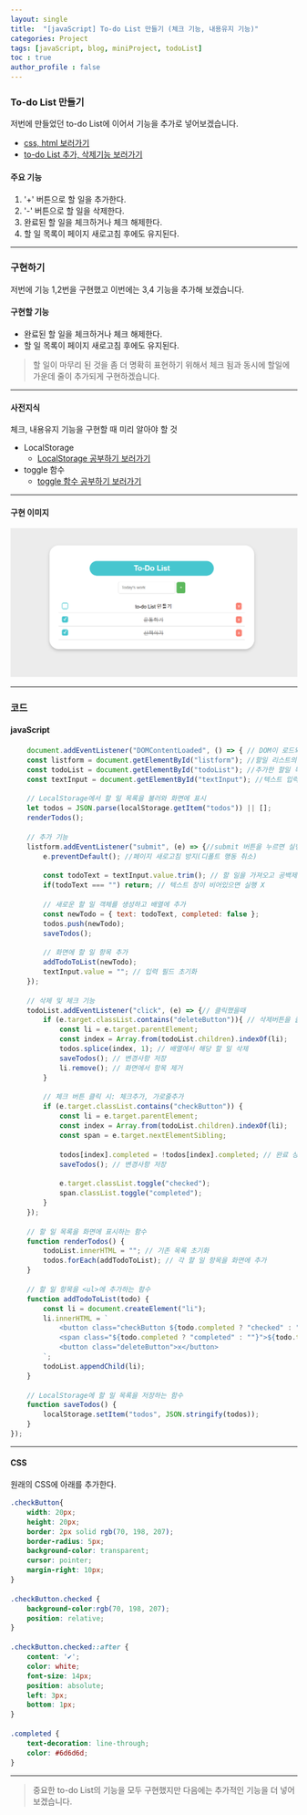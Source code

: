 ```yaml
---
layout: single
title:  "[javaScript] To-do List 만들기 (체크 기능, 내용유지 기능)"
categories: Project
tags: [javaScript, blog, miniProject, todoList] 
toc : true
author_profile : false 
---
```


### To-do List 만들기

저번에 만들었던 to-do List에 이어서 기능을 추가로 넣어보겠습니다.

- [css, html 보러가기](https://hidokim.github.io/project/to_do_list_first/)
- [to-do List 추가, 삭제기능 보러가기](https://hidokim.github.io/project/to_do_list_second/)

#### 주요 기능
1. '+' 버튼으로 할 일을 추가한다.
2. '-' 버튼으로 할 일을 삭제한다.
3. 완료된 할 일을 체크하거나 체크 해제한다.
4. 할 일 목록이 페이지 새로고침 후에도 유지된다.

***

### 구현하기

저번에 기능 1,2번을 구현했고 이번에는 3,4 기능을 추가해 보겠습니다.

#### 구현할 기능
- 완료된 할 일을 체크하거나 체크 해제한다.
- 할 일 목록이 페이지 새로고침 후에도 유지된다.

> 할 일이 마무리 된 것을 좀 더 명확히 표현하기 위해서 체크 됨과 동시에 할일에 가운데 줄이 추가되게 구현하겠습니다.

***
#### 사전지식

체크, 내용유지 기능을 구현할 때 미리 알아야 할 것
- LocalStorage
    - [LocalStorage 공부하기 보러가기](/study/study_localStorage/)
- toggle 함수
    - [toggle 함수 공부하기 보러가기](/study/study_toggle/)

***
#### 구현 이미지
![todoList3](/assets/images/todoList3.png)

***
### 코드

#### javaScript
```js
    document.addEventListener("DOMContentLoaded", () => { // DOM이 로드되면 실행
    const listform = document.getElementById("listform"); //할일 리스트의 <from> 요소를 저장하는 변수 
    const todoList = document.getElementById("todoList"); //추가한 할일 목록 요소 <ul>이 저장되는 변수
    const textInput = document.getElementById("textInput"); //텍스트 입력하는 요소 <input>이 저장되는 변수
    
    // LocalStorage에서 할 일 목록을 불러와 화면에 표시
    let todos = JSON.parse(localStorage.getItem("todos")) || [];
    renderTodos();

    // 추가 기능
    listform.addEventListener("submit", (e) => {//submit 버튼을 누르면 실행
        e.preventDefault(); //페이지 새로고침 방지(디폴트 행동 취소)

        const todoText = textInput.value.trim(); // 할 일을 가져오고 공백제거: trim()
        if(todoText === "") return; // 텍스트 창이 비어있으면 실행 X

        // 새로운 할 일 객체를 생성하고 배열에 추가
        const newTodo = { text: todoText, completed: false };
        todos.push(newTodo);
        saveTodos();

        // 화면에 할 일 항목 추가
        addTodoToList(newTodo);
        textInput.value = ""; // 입력 필드 초기화
    });

    // 삭제 및 체크 기능
    todoList.addEventListener("click", (e) => {// 클릭했을때
        if (e.target.classList.contains("deleteButton")){ // 삭제버튼을 클릭했다면
            const li = e.target.parentElement;
            const index = Array.from(todoList.children).indexOf(li);
            todos.splice(index, 1); // 배열에서 해당 할 일 삭제
            saveTodos(); // 변경사항 저장
            li.remove(); // 화면에서 항목 제거
        }

        // 체크 버튼 클릭 시: 체크추가, 가로줄추가
        if (e.target.classList.contains("checkButton")) {
            const li = e.target.parentElement;
            const index = Array.from(todoList.children).indexOf(li);
            const span = e.target.nextElementSibling;
            
            todos[index].completed = !todos[index].completed; // 완료 상태 토글
            saveTodos(); // 변경사항 저장

            e.target.classList.toggle("checked");
            span.classList.toggle("completed");
        }
    });

    // 할 일 목록을 화면에 표시하는 함수
    function renderTodos() {
        todoList.innerHTML = ""; // 기존 목록 초기화
        todos.forEach(addTodoToList); // 각 할 일 항목을 화면에 추가
    }

    // 할 일 항목을 <ul>에 추가하는 함수
    function addTodoToList(todo) {
        const li = document.createElement("li");
        li.innerHTML = `
            <button class="checkButton ${todo.completed ? "checked" : ""}"></button>
            <span class="${todo.completed ? "completed" : ""}">${todo.text}</span>
            <button class="deleteButton">x</button>
        `;
        todoList.appendChild(li);
    }

    // LocalStorage에 할 일 목록을 저장하는 함수
    function saveTodos() {
        localStorage.setItem("todos", JSON.stringify(todos));
    }
});
```
***
#### CSS
원래의 CSS에 아래를 추가한다.

```css
.checkButton{
    width: 20px;
    height: 20px;
    border: 2px solid rgb(70, 198, 207);
    border-radius: 5px;
    background-color: transparent;
    cursor: pointer;
    margin-right: 10px;
}

.checkButton.checked {
    background-color:rgb(70, 198, 207);
    position: relative;
}

.checkButton.checked::after {
    content: '✔';
    color: white;
    font-size: 14px;
    position: absolute;
    left: 3px;
    bottom: 1px;
}

.completed {
    text-decoration: line-through;
    color: #6d6d6d;
}
```
***
> 중요한 to-do List의 기능을 모두 구현했지만 다음에는 추가적인 기능을 더 넣어보겠습니다.